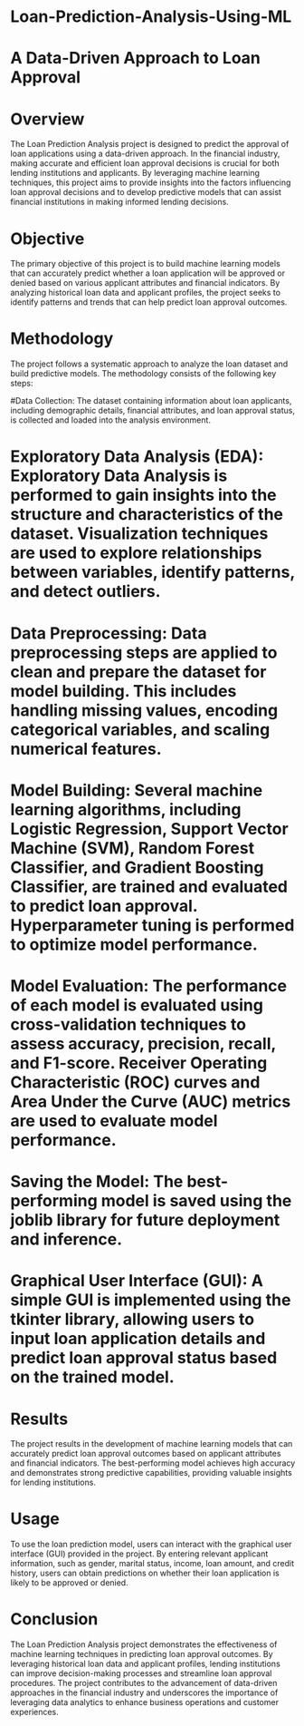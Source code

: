 # Loan-Prediction-Analysis-Using-ML
# A Data-Driven Approach to Loan Approval

# Overview
The Loan Prediction Analysis project is designed to predict the approval of loan applications using a data-driven approach. In the financial industry, making accurate and efficient loan approval decisions is crucial for both lending institutions and applicants. By leveraging machine learning techniques, this project aims to provide insights into the factors influencing loan approval decisions and to develop predictive models that can assist financial institutions in making informed lending decisions.

# Objective
The primary objective of this project is to build machine learning models that can accurately predict whether a loan application will be approved or denied based on various applicant attributes and financial indicators. By analyzing historical loan data and applicant profiles, the project seeks to identify patterns and trends that can help predict loan approval outcomes.

# Methodology
The project follows a systematic approach to analyze the loan dataset and build predictive models. The methodology consists of the following key steps:

#Data Collection: The dataset containing information about loan applicants, including demographic details, financial attributes, and loan approval status, is collected and loaded into the analysis environment.

# Exploratory Data Analysis (EDA): Exploratory Data Analysis is performed to gain insights into the structure and characteristics of the dataset. Visualization techniques are used to explore relationships between variables, identify patterns, and detect outliers.

# Data Preprocessing: Data preprocessing steps are applied to clean and prepare the dataset for model building. This includes handling missing values, encoding categorical variables, and scaling numerical features.

# Model Building: Several machine learning algorithms, including Logistic Regression, Support Vector Machine (SVM), Random Forest Classifier, and Gradient Boosting Classifier, are trained and evaluated to predict loan approval. Hyperparameter tuning is performed to optimize model performance.

# Model Evaluation: The performance of each model is evaluated using cross-validation techniques to assess accuracy, precision, recall, and F1-score. Receiver Operating Characteristic (ROC) curves and Area Under the Curve (AUC) metrics are used to evaluate model performance.

# Saving the Model: The best-performing model is saved using the joblib library for future deployment and inference.

# Graphical User Interface (GUI): A simple GUI is implemented using the tkinter library, allowing users to input loan application details and predict loan approval status based on the trained model.

# Results
The project results in the development of machine learning models that can accurately predict loan approval outcomes based on applicant attributes and financial indicators. The best-performing model achieves high accuracy and demonstrates strong predictive capabilities, providing valuable insights for lending institutions.

# Usage
To use the loan prediction model, users can interact with the graphical user interface (GUI) provided in the project. By entering relevant applicant information, such as gender, marital status, income, loan amount, and credit history, users can obtain predictions on whether their loan application is likely to be approved or denied.

# Conclusion
The Loan Prediction Analysis project demonstrates the effectiveness of machine learning techniques in predicting loan approval outcomes. By leveraging historical loan data and applicant profiles, lending institutions can improve decision-making processes and streamline loan approval procedures. The project contributes to the advancement of data-driven approaches in the financial industry and underscores the importance of leveraging data analytics to enhance business operations and customer experiences.
